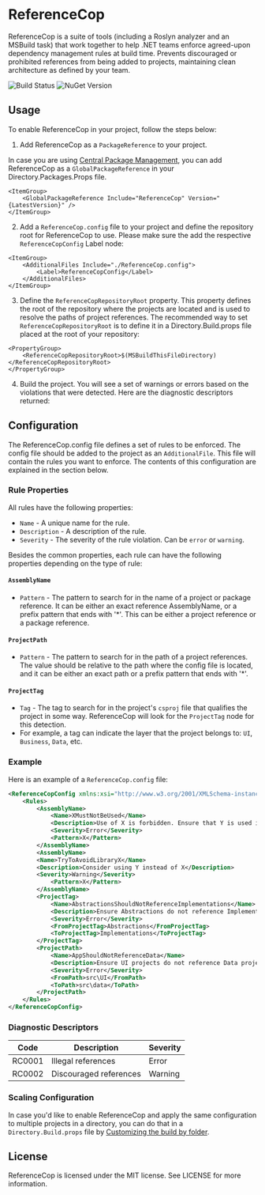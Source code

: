 # ReferenceCop
ReferenceCop is a suite of tools (including a Roslyn analyzer and an MSBuild task) that work together to help .NET teams 
enforce agreed-upon dependency management rules at build time. Prevents discouraged or prohibited references from being 
added to projects, maintaining clean architecture as defined by your team.

![Build Status](https://github.com/mfogliatto/ReferenceCop/actions/workflows/official-build.yaml/badge.svg)
![NuGet Version](https://img.shields.io/nuget/v/ReferenceCop.svg)

## Usage

To enable ReferenceCop in your project, follow the steps below:

1. Add ReferenceCop as a `PackageReference` to your project.

In case you are using [Central Package Management](https://learn.microsoft.com/en-us/nuget/consume-packages/Central-Package-Management), you can add ReferenceCop as a `GlobalPackageReference` in your Directory.Packages.Props file.

```
<ItemGroup>
    <GlobalPackageReference Include="ReferenceCop" Version="{LatestVersion}" />
</ItemGroup>
```

2. Add a `ReferenceCop.config` file to your project and define the repository root for ReferenceCop to use. Please make sure
the add the respective `ReferenceCopConfig` Label node:

```
<ItemGroup>
    <AdditionalFiles Include="./ReferenceCop.config">
        <Label>ReferenceCopConfig</Label>
    </AdditionalFiles>
</ItemGroup>
```

3. Define the `ReferenceCopRepositoryRoot` property. This property defines the root of the repository where the projects are located
and is used to resolve the paths of project references.
The recommended way to set `ReferenceCopRepositoryRoot` is to define it in a Directory.Build.props file placed at the root of your repository:
 
```
<PropertyGroup>
    <ReferenceCopRepositoryRoot>$(MSBuildThisFileDirectory)</ReferenceCopRepositoryRoot>
</PropertyGroup>
```

4. Build the project. You will see a set of warnings or errors based on the violations that were detected. Here are the diagnostic descriptors returned:

## Configuration

The ReferenceCop.config file defines a set of rules to be enforced. The config file should be added to the project as an `AdditionalFile`.
This file will contain the rules you want to enforce. The contents of this configuration are explained in the section below.

### Rule Properties

All rules have the following properties:

- `Name` - A unique name for the rule.
- `Description` - A description of the rule.
- `Severity` - The severity of the rule violation. Can be `error` or `warning`.

Besides the common properties, each rule can have the following properties depending on the type of rule:

#### `AssemblyName`

- `Pattern` - The pattern to search for in the name of a project or package reference. It can be either an exact reference AssemblyName,
or a prefix pattern that ends with '*'. This can be either a project reference or a package reference.

#### `ProjectPath`

- `Pattern` - The pattern to search for in the path of a project references. The value should be relative to the path where the config file is located,
and it can be either an exact path or a prefix pattern that ends with '*'.

#### `ProjectTag`

- `Tag` - The tag to search for in the project's `csproj` file that qualifies the project in some way. ReferenceCop will look for the `ProjectTag` node for this detection. 
- For example, a tag can indicate the layer that the project belongs to: `UI`, `Business`, `Data`, etc.

### Example

Here is an example of a `ReferenceCop.config` file:

```xml
<ReferenceCopConfig xmlns:xsi="http://www.w3.org/2001/XMLSchema-instance" xsi:noNamespaceSchemaLocation="https://raw.githubusercontent.com/mfogliatto/ReferenceCop/main/ReferenceCopConfig.xsd">
    <Rules>
        <AssemblyName>
            <Name>XMustNotBeUsed</Name>
            <Description>Use of X is forbidden. Ensure that Y is used instead</Description>       
            <Severity>Error</Severity>
            <Pattern>X</Pattern>
        </AssemblyName>
        <AssemblyName>
	    <Name>TryToAvoidLibraryX</Name>
	    <Description>Consider using Y instead of X</Description>
	    <Severity>Warning</Severity>
            <Pattern>X</Pattern>
        </AssemblyName>
        <ProjectTag>
            <Name>AbstractionsShouldNotReferenceImplementations</Name>
            <Description>Ensure Abstractions do not reference Implementations</Description>
            <Severity>Error</Severity>
            <FromProjectTag>Abstractions</FromProjectTag>
            <ToProjectTag>Implementations</ToProjectTag>
        </ProjectTag>
        <ProjectPath>
            <Name>AppShouldNotReferenceData</Name>
            <Description>Ensure UI projects do not reference Data projects</Description>
            <Severity>Error</Severity>
            <FromPath>src\UI</FromPath>
            <ToPath>src\data</ToPath>
        </ProjectPath>
    </Rules>
</ReferenceCopConfig>
```

### Diagnostic Descriptors

| Code  | Description              | Severity |
|-------|--------------------------|----------|
| RC0001| Illegal references       | Error    |
| RC0002| Discouraged references   | Warning  |

### Scaling Configuration

In case you'd like to enable ReferenceCop and apply the same configuration to multiple projects in a directory, you can do that in a `Directory.Build.props` file by [Customizing the build by folder](https://learn.microsoft.com/en-us/visualstudio/msbuild/customize-by-directory?view=vs-2022).

## License

ReferenceCop is licensed under the MIT license. See LICENSE for more information.
